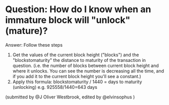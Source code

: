 # Question: How do I know when an immature block will "unlock" (mature)?

Answer: Follow these steps
1. Get the values of the current block height ("blocks") and the "blockstomaturity" the distance to maturity of the transaction in question.  (i.e. the number of blocks between current block height and where it unlocks. You can see the number is decreasing all the time, and if you add it to the current block height you'll see a constant.)
2. Apply this formula: blockstomaturity / 1440 = days to maturity (unlocking)
   e.g. 925558/1440=643 days

(submitted by @J Oliver Westbrook, edited by @elvinsophus )

